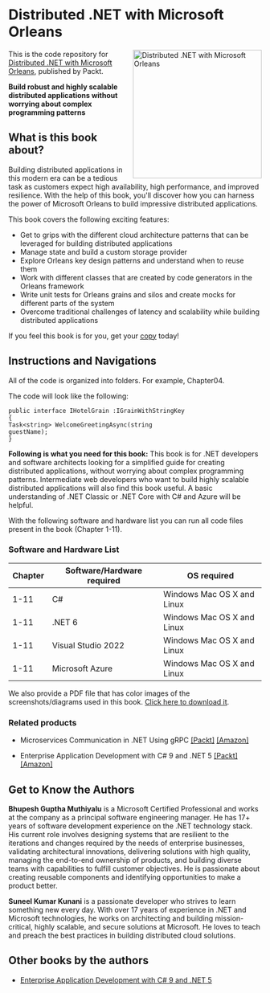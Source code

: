 # Distributed .NET with Microsoft Orleans

<a href="https://www.packtpub.com/product/distributed-net-with-microsoft-orleans/9781801818971"><img src="https://static.packt-cdn.com/products/9781801818971/cover/smaller" alt="Distributed .NET with Microsoft Orleans" height="256px" align="right"></a>

This is the code repository for [Distributed .NET with Microsoft Orleans](https://www.packtpub.com/product/distributed-net-with-microsoft-orleans/9781801818971), published by Packt.

**Build robust and highly scalable distributed applications without worrying about complex programming patterns**

## What is this book about?
Building distributed applications in this modern era can be a tedious task as customers expect high availability, high performance, and improved resilience. With the help of this book, you'll discover how you can harness the power of Microsoft Orleans to build impressive distributed applications.

This book covers the following exciting features:
* Get to grips with the different cloud architecture patterns that can be leveraged for building distributed applications
* Manage state and build a custom storage provider
* Explore Orleans key design patterns and understand when to reuse them
* Work with different classes that are created by code generators in the Orleans framework
* Write unit tests for Orleans grains and silos and create mocks for different parts of the system
* Overcome traditional challenges of latency and scalability while building distributed applications

If you feel this book is for you, get your [copy](https://www.amazon.com/Distributed-NET-Microsoft-Orleans-applications-dp-1801818975/dp/1801818975/ref=mt_other?_encoding=UTF8&me=&qid=) today!


## Instructions and Navigations
All of the code is organized into folders. For example, Chapter04.

The code will look like the following:
```
public interface IHotelGrain :IGrainWithStringKey
{
Task<string> WelcomeGreetingAsync(string
guestName);
}

```

**Following is what you need for this book:**
This book is for .NET developers and software architects looking for a simplified guide for creating distributed applications, without worrying about complex programming patterns. Intermediate web developers who want to build highly scalable distributed applications will also find this book useful. A basic understanding of .NET Classic or .NET Core with C# and Azure will be helpful.

With the following software and hardware list you can run all code files present in the book (Chapter 1-11).

### Software and Hardware List
| Chapter | Software/Hardware required | OS required |
| -------- | ------------------------------------ | ----------------------------------- |
| 1-11 | C# | Windows Mac OS X and Linux |
| 1-11 | .NET 6 | Windows Mac OS X and Linux  |
| 1-11 | Visual Studio 2022 | Windows Mac OS X and Linux  |
| 1-11 | Microsoft Azure | Windows Mac OS X and Linux  |

We also provide a PDF file that has color images of the screenshots/diagrams used in this book. [Click here to download it](https://static.packt-cdn.com/downloads/9781801818971_ColorImages.pdf).


### Related products
* Microservices Communication in .NET Using gRPC [[Packt]](https://www.packtpub.com/product/microservices-communication-in-net-using-grpc/9781803236438) [[Amazon]](https://www.amazon.com/Microservices-Communication-NET-Using-gRPC/dp/1803236434)

* Enterprise Application Development with C# 9 and .NET 5 [[Packt]](https://www.packtpub.com/product/enterprise-application-development-with-c-9-and-net-5/9781800209442) [[Amazon]](https://www.amazon.com/Enterprise-Application-Development-NET-professional-grade/dp/1800209444)


## Get to Know the Authors

**Bhupesh Guptha Muthiyalu** 
 is a Microsoft Certified Professional and works at the company as a principal software engineering manager. He has 17+ years of software development experience on the .NET technology stack. His current role involves designing systems that are resilient to the iterations and changes required by the needs of enterprise businesses, validating architectural innovations, delivering solutions with high quality, managing the end-to-end ownership of products, and building diverse teams with capabilities to fulfill customer objectives. He is passionate about creating reusable components and identifying opportunities to make a product better.

**Suneel Kumar Kunani**
is a passionate developer who strives to learn something new every day. With over 17 years of experience in .NET and Microsoft technologies, he works on architecting and building mission-critical, highly scalable, and secure solutions at Microsoft. He loves to teach and preach the best practices in building distributed cloud solutions.


## Other books by the authors
* [Enterprise Application Development with C# 9 and .NET 5](https://www.packtpub.com/product/enterprise-application-development-with-c-9-and-net-5/9781800209442)
